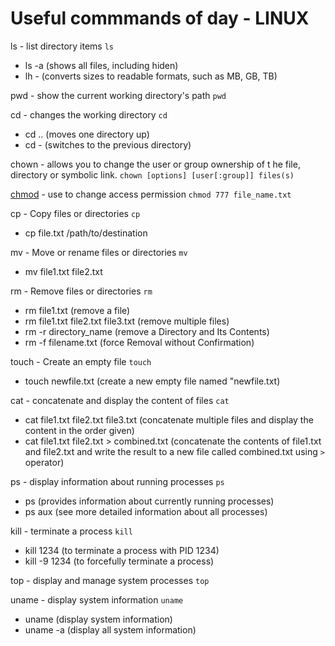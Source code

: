 # Useful commmands of day - LINUX

ls - list directory items
`ls`

- ls -a (shows all files, including hiden)
- lh - (converts sizes to readable formats, such as MB, GB, TB)

pwd - show the current working directory's path
`pwd`

cd - changes the working directory
`cd`

- cd .. (moves one directory up)
- cd - (switches to the previous directory)

chown - allows you to change the user or group ownership of t he file, directory or symbolic link.
`chown [options] [user[:group]] files(s)`

[chmod](https://www.geeksforgeeks.org/chmod-command-linux/) - use to change access permission
`chmod 777 file_name.txt`

cp - Copy files or directories `cp`

- cp file.txt /path/to/destination

mv - Move or rename files or directories `mv`

- mv file1.txt file2.txt

rm - Remove files or directories `rm`

- rm file1.txt (remove a file)
- rm file1.txt file2.txt file3.txt (remove multiple files)
- rm -r directory_name (remove a Directory and Its Contents)
- rm -f filename.txt (force Removal without Confirmation)

touch - Create an empty file `touch`

- touch newfile.txt (create a new empty file named "newfile.txt)

cat - concatenate and display the content of files `cat`

- cat file1.txt file2.txt file3.txt (concatenate multiple files and display the content in the order given)
- cat file1.txt file2.txt > combined.txt (concatenate the contents of file1.txt and file2.txt and write the result to a new file called combined.txt using `>` operator)

ps - display information about running processes `ps`

- ps (provides information about currently running processes)
- ps aux (see more detailed information about all processes)

kill - terminate a process `kill`

- kill 1234 (to terminate a process with PID 1234)
- kill -9 1234 (to forcefully terminate a process)

top - display and manage system processes `top`

uname - display system information `uname`

- uname (display system information)
- uname -a (display all system information)
